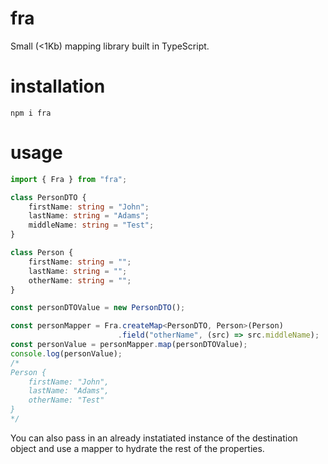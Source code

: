 # fra

Small (<1Kb) mapping library built in TypeScript.

# installation

`npm i fra`

# usage

```typescript
import { Fra } from "fra";

class PersonDTO {
    firstName: string = "John";
    lastName: string = "Adams";
    middleName: string = "Test";
}

class Person {
    firstName: string = "";
    lastName: string = "";
    otherName: string = "";
}

const personDTOValue = new PersonDTO();

const personMapper = Fra.createMap<PersonDTO, Person>(Person)
                        .field("otherName", (src) => src.middleName);
const personValue = personMapper.map(personDTOValue);
console.log(personValue);
/*
Person {
    firstName: "John",
    lastName: "Adams",
    otherName: "Test"
}
*/
```

You can also pass in an already instatiated instance of the destination object and use a mapper to hydrate the rest of the properties.
